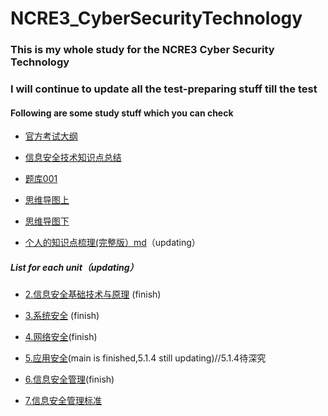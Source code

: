 # NCRE3_CyberSecurityTechnology

### This is my whole study for the NCRE3 Cyber Security Technology

### I will continue to update all the test-preparing stuff till the test

#### Following are some study stuff which you can check

- [官方考试大纲](https://github.com/GeniusKangaroo/NCRE3_CyberSecurityTechnology/blob/main/%E8%80%83%E8%AF%95%E5%A4%A7%E7%BA%B2.pdf)
  
- [信息安全技术知识点总结](https://github.com/GeniusKangaroo/NCRE3_CyberSecurityTechnology/blob/main/%E4%BF%A1%E6%81%AF%E5%AE%89%E5%85%A8%E6%8A%80%E6%9C%AF%E7%9F%A5%E8%AF%86%E7%82%B9%E6%80%BB%E7%BB%93.docx)

- [题库001](https://github.com/GeniusKangaroo/NCRE3_CyberSecurityTechnology/blob/main/%E4%B8%89%E7%BA%A7%E4%BF%A1%E6%81%AF%E5%AE%89%E5%85%A8%E6%8A%80%E6%9C%AF%E6%96%B0%E9%A2%98%E5%9E%8B%E7%BB%BC%E5%90%88%E5%BA%94%E7%94%A8%E9%A2%98%E5%BA%93.doc)

- [思维导图上](https://developer.aliyun.com/article/1074025)

- [思维导图下](https://developer.aliyun.com/article/1074037?spm=a2c6h.24874632.expert-profile.37.5b57b157cZYdP1)

- [个人的知识点梳理(完整版）md](https://github.com/GeniusKangaroo/NCRE3_CyberSecurityTechnology/blob/main/%E4%BF%A1%E6%81%AF%E5%AE%89%E5%85%A8%E6%8A%80%E6%9C%AF.md)（updating）
  
##### List for each unit（updating）

- [2.信息安全基础技术与原理](https://github.com/GeniusKangaroo/NCRE3_CyberSecurityTechnology/blob/main/2.%E4%BF%A1%E6%81%AF%E5%AE%89%E5%85%A8%E6%8A%80%E6%9C%AF%E4%B8%8E%E5%8E%9F%E7%90%86.md) (finish)

- [3.系统安全](https://github.com/GeniusKangaroo/NCRE3_CyberSecurityTechnology/blob/main/3.%E7%B3%BB%E7%BB%9F%E5%AE%89%E5%85%A8.md) (finish)

- [4.网络安全](https://github.com/GeniusKangaroo/NCRE3_CyberSecurityTechnology/blob/main/4.%E7%BD%91%E7%BB%9C%E5%AE%89%E5%85%A8.md)(finish)

- [5.应用安全](https://github.com/GeniusKangaroo/NCRE3_CyberSecurityTechnology/blob/main/5.%E5%BA%94%E7%94%A8%E5%AE%89%E5%85%A8.md)(main is finished,5.1.4 still updating)//5.1.4待深究

- [6.信息安全管理](https://github.com/GeniusKangaroo/NCRE3_CyberSecurityTechnology/blob/main/6.%E4%BF%A1%E6%81%AF%E5%AE%89%E5%85%A8%E7%AE%A1%E7%90%86.md)(finish)

- [7.信息安全管理标准](https://github.com/GeniusKangaroo/NCRE3_CyberSecurityTechnology/blob/main/7.%E4%BF%A1%E6%81%AF%E5%AE%89%E5%85%A8%E6%A0%87%E5%87%86%E4%B8%8E%E6%B3%95%E8%A7%84.md)
